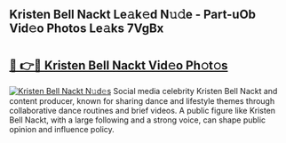 ## Kristen Bell Nackt Le𝚊k𝚎d N𝚞𝚍e - Part-uOb Vid𝚎o Photos Le𝚊ks 7VgBx

# <h2><a href="http://fb7lh0.evod.top/?m=Kristen+Bell+Nackt">🔗 👉🔴 Kristen Bell Nackt Vid𝚎o Ph𝚘t𝚘s</a></h2>

[![Kristen Bell Nackt N𝚞d𝚎s](https://i.imgur.com/8V9OHl7.gif)](http://fb7lh0.evod.top/?m=Kristen+Bell+Nackt)
Social media celebrity Kristen Bell Nackt and content producer, known for sharing dance and lifestyle themes through collaborative dance routines and brief videos. A public figure like Kristen Bell Nackt, with a large following and a strong voice, can shape public opinion and influence policy. 
